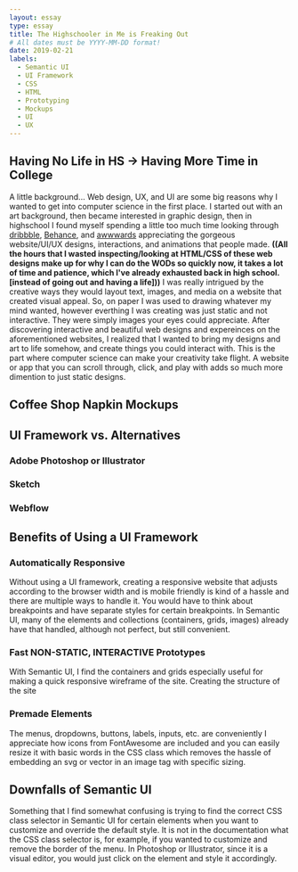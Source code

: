 ```yaml
---
layout: essay
type: essay
title: The Highschooler in Me is Freaking Out
# All dates must be YYYY-MM-DD format!
date: 2019-02-21
labels:
  - Semantic UI
  - UI Framework
  - CSS
  - HTML
  - Prototyping
  - Mockups
  - UI
  - UX
---
```


## Having No Life in HS -> Having More Time in College
A little background... Web design, UX, and UI are some big reasons why I wanted to get into computer science in the first place. I started out with an art background, then became interested in graphic design, then in highschool I found myself spending a little too much time looking through [dribbble](http://dribbble.com), [Behance](www.behance.net), and [awwwards](www.awwwards.com) appreciating the gorgeous website/UI/UX designs, interactions, and animations that people made. **((All the hours that I wasted inspecting/looking at HTML/CSS of these web designs make up for why I can do the WODs so quickly now, it takes a lot of time and patience, which I've already exhausted back in high school. [instead of going out and having a life]))** I was really intrigued by the creative ways they would layout text, images, and media on a website that created visual appeal. So, on paper I was used to drawing whatever my mind wanted, however everthing I was creating was just static and not interactive. They were simply images your eyes could appreciate. After discovering interactive and beautiful web designs and expereinces on the aforementioned websites, I realized that I wanted to bring my designs and art to life somehow, and create things you could interact with. This is the part where computer science can make your creativity take flight. A website or app that you can scroll through, click, and play with adds so much more dimention to just static designs.


## Coffee Shop Napkin Mockups


## UI Framework vs. Alternatives
### Adobe Photoshop or Illustrator

### Sketch

### Webflow

## Benefits of Using a UI Framework

### Automatically Responsive
Without using a UI framework, creating a responsive website that adjusts according to the browser width and is mobile friendly is kind of a hassle and there are multiple ways to handle it. You would have to think about breakpoints and have separate styles for certain breakpoints. In Semantic UI, many of the elements and collections (containers, grids, images) already have that handled, although not perfect, but still convenient.

### Fast NON-STATIC, INTERACTIVE Prototypes
With Semantic UI, I find the containers and grids especially useful for making a quick responsive wireframe of the site. Creating the structure of the site

### Premade Elements
The menus, dropdowns, buttons, labels, inputs, etc. are conveniently
I appreciate how icons from FontAwesome are included and you can easily resize it with basic words in the CSS class which removes the hassle of embedding an svg or vector in an image tag with specific sizing.

## Downfalls of Semantic UI
Something that I find somewhat confusing is trying to find the correct CSS class selector in Semantic UI for certain elements when you want to customize and override the default style. It is not in the documentation what the CSS class selector is, for example, if you wanted to customize and remove the border of the menu. In Photoshop or Illustrator, since it is a visual editor, you would just click on the element and style it accordingly.





